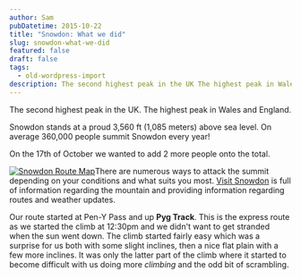 ```yaml
---
author: Sam
pubDatetime: 2015-10-22
title: "Snowdon: What we did"
slug: snowdon-what-we-did
featured: false
draft: false
tags:
  - old-wordpress-import
description: The second highest peak in the UK The highest peak in Wales and England
---
```


The second highest peak in the UK. The highest peak in Wales and England.

Snowdon stands at a proud 3,560 ft (1,085 meters) above sea level. On average 360,000 people summit Snowdon every year!

On the 17th of October we wanted to add 2 more people onto the total.

[![Snowdon Route Map](https://blog.bonxy.net/wp-content/uploads/2015/10/Snowdon_Route_Map-218x300.jpg)](http://link.bonxy.net/?url=visitsnowdonia.info/snowdon_walks_-_6_routes-95.aspx)There are numerous ways to attack the summit depending on your conditions and what suits you most. [Visit Snowdon](http://link.bonxy.net/?url=visitsnowdonia.info/) is full of information regarding the mountain and providing information regarding routes and weather updates.

Our route started at Pen-Y Pass and up **Pyg Track**. This is the express route as we started the climb at 12:30pm and we didn't want to get stranded when the sun went down. The climb started fairly easy which was a surprise for us both with some slight inclines, then a nice flat plain with a few more inclines. It was only the latter part of the climb where it started to become difficult with us doing more *climbing* and the odd bit of scrambling.